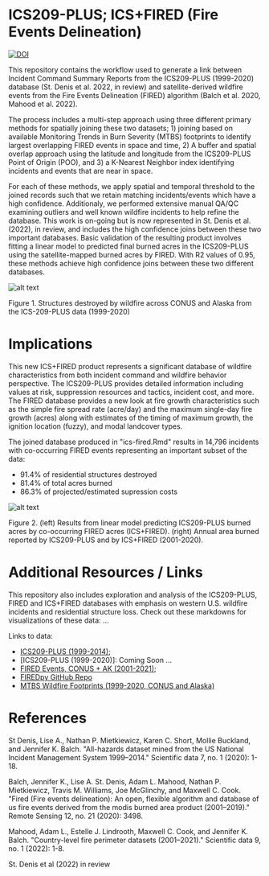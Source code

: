 # ICS209-PLUS; ICS+FIRED (Fire Events Delineation)
[![DOI](https://zenodo.org/badge/448340109.svg)](https://zenodo.org/badge/latestdoi/448340109)

This repository contains the workflow used to generate a link between Incident Command Summary Reports from the ICS209-PLUS (1999-2020) database (St. Denis et al. 2022, in review) and satellite-derived wildfire events from the Fire Events Delineation (FIRED) algorithm (Balch et al. 2020, Mahood et al. 2022).

The process includes a multi-step approach using three different primary methods for spatially joining these two datasets; 1) joining based on available Monitoring Trends in Burn Severity (MTBS) footprints to identify largest overlapping FIRED events in space and time, 2) A buffer and spatial overlap approach using the latitude and longitude from the ICS209-PLUS Point of Origin (POO), and 3) a K-Nearest Neighbor index identifying incidents and events that are near in space.

For each of these methods, we apply spatial and temporal threshold to the joined records such that we retain matching incidents/events which have a high confidence. Additionaly, we performed extensive manual QA/QC examining outliers and well known wildfire incidents to help refine the database. This work is on-going but is now represented in St. Denis et al. (2022), in review, and includes the high confidence joins between these two important databases. Basic validation of the resulting product involves fitting a linear model to predicted final burned acres in the ICS209-PLUS using the satellite-mapped burned acres by FIRED. With R2 values of 0.95, these methods achieve high confidence joins between these two different databases.

![alt text](https://github.com/maxwellCcook/ics209-plus-fired/blob/main/figures/Westwide-PLUS_HomeLoss_byIncident_1999to2020.png?raw=true)

Figure 1. Structures destroyed by wildfire across CONUS and Alaska from the ICS-209-PLUS data (1999-2020)

# Implications

This new ICS+FIRED product represents a significant database of wildfire characteristics from both incident command and wildfire behavior perspective. The ICS209-PLUS provides detailed information including values at risk, suppression resources and tactics, incident cost, and more. The FIRED database provides a new look at fire growth characteristics such as the simple fire spread rate (acre/day) and the maximum single-day fire growth (acres) along with estimates of the timing of maximum growth, the ignition location (fuzzy), and modal landcover types. 

The joined database produced in "ics-fired.Rmd" results in 14,796 incidents with co-occurring FIRED events representing an important subset of the data:

* 91.4% of residential structures destroyed
* 81.4% of total acres burned 
* 86.3% of projected/estimated supression costs

![alt text](https://github.com/maxwellCcook/ics209-plus-fired/blob/main/figures/ics209plus_ICS-FIRED_burnedArea_compare.png?raw=true)

Figure 2. (left) Results from linear model predicting ICS209-PLUS burned acres by co-occurring FIRED acres (ICS+FIRED). (right) Annual area burned reported by ICS209-PLUS and by ICS+FIRED (2001-2020).

# Additional Resources / Links

This repository also includes exploration and analysis of the ICS209-PLUS, FIRED and ICS+FIRED databases with emphasis on western U.S. wildfire incidents and residential structure loss. Check out these markdowns for visualizations of these data: ...

Links to data:

* [ICS209-PLUS (1999-2014)](https://figshare.com/articles/dataset/ICS209-PLUS_Cleaned_databases/8048252/14); 
* [ICS209-PLUS (1999-2020)]: Coming Soon ...
* [FIRED Events, CONUS + AK (2001-2021)](https://scholar.colorado.edu/concern/datasets/d504rm74m); 
* [FIREDpy GitHub Repo](https://github.com/earthlab/firedpy)
* [MTBS Wildfire Footprints (1999-2020, CONUS and Alaska)](https://www.mtbs.gov/direct-download)

# References

St Denis, Lise A., Nathan P. Mietkiewicz, Karen C. Short, Mollie Buckland, and Jennifer K. Balch. "All-hazards dataset mined from the US National Incident Management System 1999–2014." Scientific data 7, no. 1 (2020): 1-18.

Balch, Jennifer K., Lise A. St. Denis, Adam L. Mahood, Nathan P. Mietkiewicz, Travis M. Williams, Joe McGlinchy, and Maxwell C. Cook. "Fired (Fire events delineation): An open, flexible algorithm and database of us fire events derived from the modis burned area product (2001–2019)." Remote Sensing 12, no. 21 (2020): 3498.

Mahood, Adam L., Estelle J. Lindrooth, Maxwell C. Cook, and Jennifer K. Balch. "Country-level fire perimeter datasets (2001–2021)." Scientific data 9, no. 1 (2022): 1-8.

St. Denis et al (2022) in review
